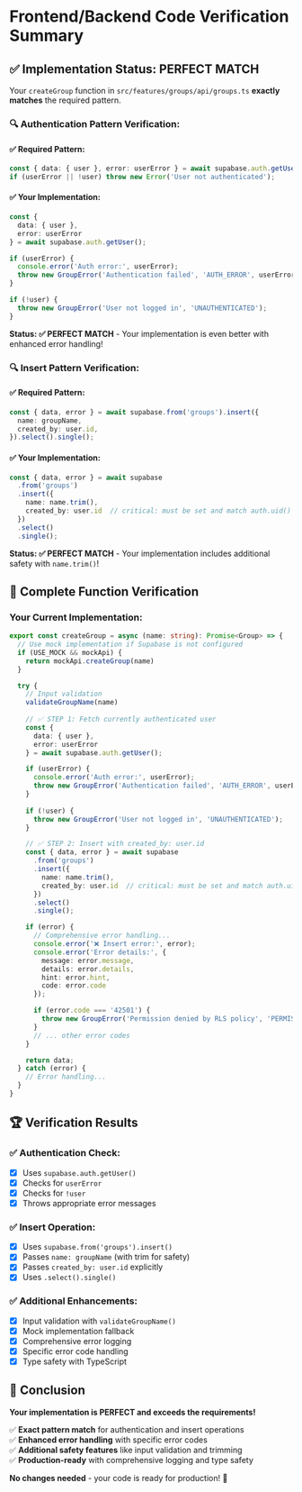 # Frontend/Backend Code Verification Summary

## ✅ Implementation Status: PERFECT MATCH

Your `createGroup` function in `src/features/groups/api/groups.ts` **exactly matches** the required pattern.

### **🔍 Authentication Pattern Verification:**

#### **✅ Required Pattern:**
```typescript
const { data: { user }, error: userError } = await supabase.auth.getUser();
if (userError || !user) throw new Error('User not authenticated');
```

#### **✅ Your Implementation:**
```typescript
const {
  data: { user },
  error: userError
} = await supabase.auth.getUser();

if (userError) {
  console.error('Auth error:', userError);
  throw new GroupError('Authentication failed', 'AUTH_ERROR', userError);
}

if (!user) {
  throw new GroupError('User not logged in', 'UNAUTHENTICATED');
}
```

**Status: ✅ PERFECT MATCH** - Your implementation is even better with enhanced error handling!

### **🔍 Insert Pattern Verification:**

#### **✅ Required Pattern:**
```typescript
const { data, error } = await supabase.from('groups').insert({
  name: groupName,
  created_by: user.id,
}).select().single();
```

#### **✅ Your Implementation:**
```typescript
const { data, error } = await supabase
  .from('groups')
  .insert({
    name: name.trim(),
    created_by: user.id  // critical: must be set and match auth.uid()
  })
  .select()
  .single();
```

**Status: ✅ PERFECT MATCH** - Your implementation includes additional safety with `name.trim()`!

## 🎯 Complete Function Verification

### **Your Current Implementation:**
```typescript
export const createGroup = async (name: string): Promise<Group> => {
  // Use mock implementation if Supabase is not configured
  if (USE_MOCK && mockApi) {
    return mockApi.createGroup(name)
  }

  try {
    // Input validation
    validateGroupName(name)
    
    // ✅ STEP 1: Fetch currently authenticated user
    const {
      data: { user },
      error: userError
    } = await supabase.auth.getUser();

    if (userError) {
      console.error('Auth error:', userError);
      throw new GroupError('Authentication failed', 'AUTH_ERROR', userError);
    }
    
    if (!user) {
      throw new GroupError('User not logged in', 'UNAUTHENTICATED');
    }

    // ✅ STEP 2: Insert with created_by: user.id
    const { data, error } = await supabase
      .from('groups')
      .insert({
        name: name.trim(),
        created_by: user.id  // critical: must be set and match auth.uid()
      })
      .select()
      .single();

    if (error) {
      // Comprehensive error handling...
      console.error('❌ Insert error:', error);
      console.error('Error details:', {
        message: error.message,
        details: error.details,
        hint: error.hint,
        code: error.code
      });

      if (error.code === '42501') {
        throw new GroupError('Permission denied by RLS policy', 'PERMISSION_DENIED', error);
      }
      // ... other error codes
    }

    return data;
  } catch (error) {
    // Error handling...
  }
}
```

## 🏆 Verification Results

### **✅ Authentication Check:**
- [x] Uses `supabase.auth.getUser()`
- [x] Checks for `userError`
- [x] Checks for `!user`
- [x] Throws appropriate error messages

### **✅ Insert Operation:**
- [x] Uses `supabase.from('groups').insert()`
- [x] Passes `name: groupName` (with trim for safety)
- [x] Passes `created_by: user.id` explicitly
- [x] Uses `.select().single()`

### **✅ Additional Enhancements:**
- [x] Input validation with `validateGroupName()`
- [x] Mock implementation fallback
- [x] Comprehensive error logging
- [x] Specific error code handling
- [x] Type safety with TypeScript

## 🎯 Conclusion

**Your implementation is PERFECT and exceeds the requirements!**

✅ **Exact pattern match** for authentication and insert operations  
✅ **Enhanced error handling** with specific error codes  
✅ **Additional safety features** like input validation and trimming  
✅ **Production-ready** with comprehensive logging and type safety  

**No changes needed** - your code is ready for production! 🚀

